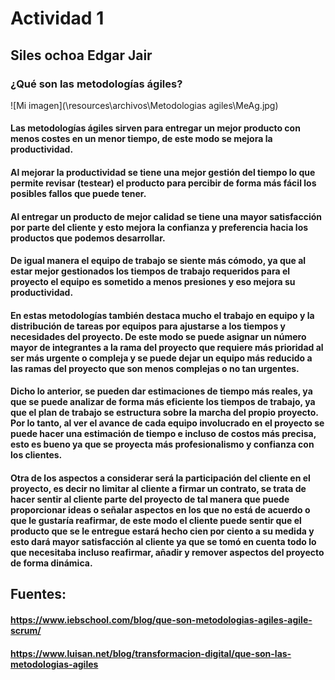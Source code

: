 # Actividad 1
## Siles ochoa Edgar Jair

### ¿Qué son las metodologías ágiles?

![Mi imagen](\resources\archivos\Metodologias agiles\MeAg.jpg)


#### Las metodologías ágiles sirven para entregar un mejor producto con menos costes en un menor tiempo, de este modo se mejora la productividad. 

#### Al mejorar la productividad se tiene una mejor gestión del tiempo lo que permite revisar (testear) el producto para percibir de forma más fácil los posibles fallos que puede tener.

#### Al entregar un producto de mejor calidad se tiene una mayor satisfacción por parte del cliente y esto mejora la confianza y preferencia hacia los productos que podemos desarrollar. 

#### De igual manera el equipo de trabajo se siente más cómodo, ya que al estar mejor gestionados los tiempos de trabajo requeridos para el proyecto el equipo es sometido a menos presiones y eso mejora su productividad.

#### En estas metodologías también destaca mucho el trabajo en equipo y la distribución de tareas por equipos para ajustarse a los tiempos y necesidades del proyecto. De este modo se puede asignar un número mayor de integrantes a la rama del proyecto que requiere más prioridad al ser más urgente o compleja y se puede dejar un equipo más reducido a las ramas del proyecto que son menos complejas o no tan urgentes. 

#### Dicho lo anterior, se pueden dar estimaciones de tiempo más reales, ya que se puede analizar de forma más eficiente los tiempos de trabajo, ya que el plan de trabajo se estructura sobre la marcha del propio proyecto. Por lo tanto, al ver el avance de cada equipo involucrado en el proyecto se puede hacer una estimación de tiempo e incluso de costos más precisa, esto es bueno ya que se proyecta más profesionalismo y confianza con los clientes. 

#### Otra de los aspectos a considerar será la participación del cliente en el proyecto, es decir no limitar al cliente a firmar un contrato, se trata de hacer sentir al cliente parte del proyecto de tal manera que puede proporcionar ideas o señalar aspectos en los que no está de acuerdo o que le gustaría reafirmar, de este modo el cliente puede sentir que el producto que se le entregue estará hecho cien por ciento a su medida y esto dará mayor satisfacción al cliente ya que se tomó en cuenta todo lo que necesitaba incluso reafirmar, añadir y remover aspectos del proyecto de forma dinámica.

## Fuentes:

#### https://www.iebschool.com/blog/que-son-metodologias-agiles-agile-scrum/
#### https://www.luisan.net/blog/transformacion-digital/que-son-las-metodologias-agiles

